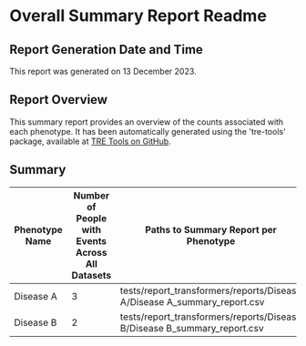 # Overall Summary Report Readme

## Report Generation Date and Time

This report was generated on 13 December 2023.

## Report Overview

This summary report provides an overview of the counts associated with each phenotype. It has been automatically generated using the 'tre-tools' package, available at [TRE Tools on GitHub](https://github.com/genes-and-health/tre-tools). 

## Summary

| Phenotype Name | Number of People with Events Across All Datasets | Paths to Summary Report per Phenotype | Paths to Readme Files for Each Phenotype |
| --- | --- | --- | --- |
| Disease A | 3 | tests/report_transformers/reports/Disease A/Disease A_summary_report.csv | tests/report_transformers/reports/Disease A/README.md |
| Disease B | 2 | tests/report_transformers/reports/Disease B/Disease B_summary_report.csv | tests/report_transformers/reports/Disease B/README.md |
